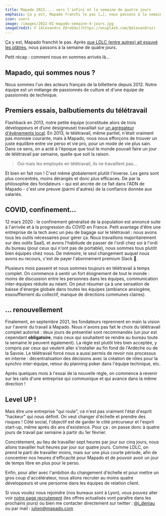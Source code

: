```yaml
---
title: Mapado 2022.... vers l'infini et la semaine de quatre jours
emphasis: Ça y est, Mapado franchi le pas […], nous passons à la semaine de quatre jours.
icon: users
image: /images/2022-01-mapado-semaine-4-jours.jpg
imageCredit: © [Alexandru Zdrobău](https://unsplash.com/@alexandruz)
---
```


Ça y est, Mapado franchit le pas. Après [que LDLC (entre autres) ait essuyé les plâtres](https://www.linkedin.com/pulse/de-lautre-cot%25C3%25A9-du-miroir-laurent-de-la-clergerie/), nous passons à la semaine de quatre jours.

Petit récap : comment nous en sommes arrivés là…

## Mapado, qui sommes nous ?

Nous sommes l'un des acteurs français de la billetterie depuis 2012. Notre équipe est un mélange de passionnés de culture et d'une équipe de passionnés de technique.

## Premiers essais, balbutiements du télétravail

Flashback en 2013, notre petite équipe (constituée alors de trois développeurs et d’une designeuse) travaillait sur [un agrégateur d'évènements local](https://lentreprise.lexpress.fr/diaporama/diapo-photo/creation-entreprise/start-in-lyon-14-start-up-qui-ont-de-l-avenir_1531785.html).
En 2013, le télétravail, même partiel, n'était vraiment pas monnaie courante, mais à Mapado, nous nous efforçons de trouver un juste équilibre entre vie perso et vie pro, pour un mode de vie plus sain. Dans ce sens, on a acté à l'époque que tout le monde pouvait faire un jour de télétravail par semaine, quelle que soit la raison.

> Oui mais les employés en télétravail, ils ne travaillent pas...

Et bien en fait non ! C'est même globalement plutôt l'inverse. Les gens sont plus concentrés, moins dérangés et donc plus efficaces. De par la philosophie des fondateurs – qui est ancrée de ce fait dans l'ADN de Mapado - c'est une preuve (parmi d'autres) de la confiance donnée aux salariés.

## COVID, confinement...

12 mars 2020 : le confinement généralisé de la population est annoncé suite à l'arrivée et à la progression du COVID en France. Petit avantage d'être une entreprise de la tech avec un peu de bagage sur le télétravail : nous avons tous les outils nécessaires pour gérer ça. Nous travaillons majoritairement sur des outils SaaS, et avons l'habitude de passer de l'ordi chez soi à l'ordi du bureau (pour ceux qui n'ont pas de portable), nous sommes tous plutôt bien équipés chez nous. De mémoire, le seul changement auquel nous avons eu recours, c'est de payer l'abonnement premium Slack 🙂.

Plusieurs mois passent et nous sommes toujours en télétravail à temps complet. On commence à sentir un fort éloignement de tout le monde : moins de discussion entre les personnes dans les équipes, communication inter-équipes réduite au néant.
On peut résumer ça à une sensation de baisse d'énergie globale dans toutes les équipes (ambiance anxiogène, essoufflement du collectif, manque de directions communes claires).

## ... renouvellement

Finalement, en septembre 2021, les fondateurs reprennent en main la vision sur l'avenir du travail à Mapado. Nous n'avons pas fait le choix du télétravail complet autorisé : deux jours de présentiel sont recommandés (un jour est cependant **obligatoire**, mais ceux qui souhaitent se rendre au bureau toute la semaine le peuvent également). La règle est plutôt très bien acceptée, y compris par ceux qui veulent aller s'installer au fin fond de l'Ardèche ou de la Savoie.
Le télétravail forcé nous a aussi permis de revoir nos processus en interne : décentralisation des décisions avec la création de rôles pour la synchro inter-équipe, retour du planning poker dans l'équipe technique, etc.

Après quelques mois à l'essai de la nouvelle règle, on commence à revenir sur les rails d'une entreprise qui communique et qui avance dans la même direction !

## Level UP !

Mais être une entreprise "qui roule", ce n'est pas vraiment l'état d'esprit "hackeur" qui nous définit. On veut changer d'échelle et prendre des risques !
Côté social, l'objectif est de garder le côté précurseur et l'esprit start-up, même après dix ans d'existence. Pour ça : on passe donc à quatre jours de travail par semaine à partir du 1er février.

Concrètement, au lieu de travailler sept heures par jour sur cinq jours, nous allons travailler huit heures par jour sur quatre jours. Comme LDLC, on prend le parti de travailler moins, mais sur une plus courte période, afin de concentrer nos heures d'efficacité pour Mapado et de pouvoir avoir un jour de temps libre en plus pour le perso.

Enfin, pour aller avec l'ambition du changement d'échelle et pour mettre un gros coup d'accélérateur, nous allons recruter au moins quatre développeurs et une personne dans les équipes de relation client.

Si vous voulez nous rejoindre (nos bureaux sont à Lyon), vous pouvez aller voir [notre page recrutement](https://pro.mapado.com/join-the-team/) (les offres actualisés vont paraître dans les prochains jours) ou bien me contacter directement sur twitter : [@j_deniau](https://twitter.com/j_deniau) ou par mail : julien@mapado.com
